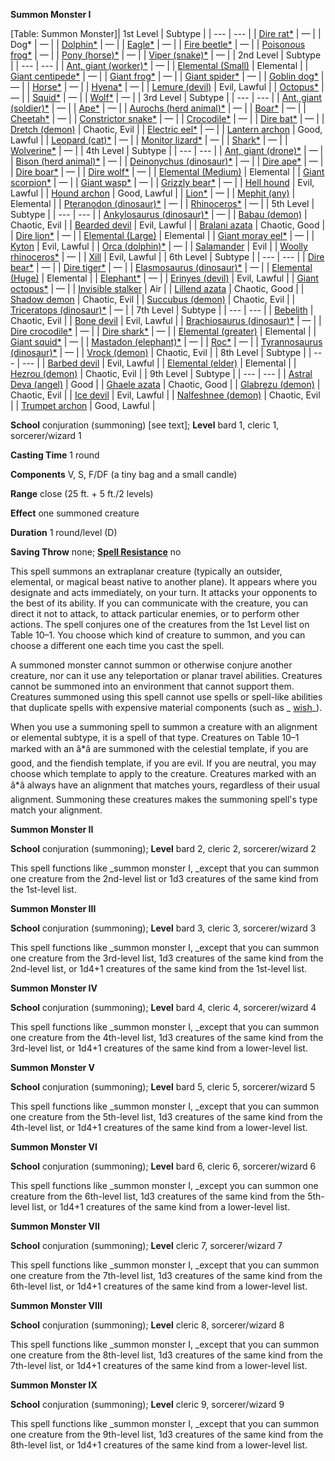 **Summon Monster I**

[Table: Summon Monster]| 1st Level | Subtype |
| --- | --- |
| [Dire rat\*](../monsters/rat.html#_rat-dire) | — |
| Dog\* | — |
| [Dolphin\*](../monsters/dolphin.html#_dolphin) | — |
| [Eagle\*](../monsters/eagle.html#_eagle) | — |
| [Fire beetle\*](../monsters/beetle.html#_beetle-fire) | — |
| [Poisonous frog\*](../monsters/frog.html#_frog-poison) | — |
| [Pony (horse)\*](../monsters/horse.html#_horse-pony) | — |
| [Viper (snake)\*](../monsters/familiar.html#_viper) | — |
| 2nd Level | Subtype |
| --- | --- |
| [Ant, giant (worker)\*](../monsters/ant.html#_ant-giant) | — |
| [Elemental (Small)](../monsters/elemental.html) | Elemental |
| [Giant centipede\*](../monsters/centipede.html#_centipede-giant) | — |
| [Giant frog\*](../monsters/frog.html#_frog-giant) | — |
| [Giant spider\*](../monsters/spider.html#_spider-giant) | — |
| [Goblin dog\*](../monsters/goblinDog.html#_goblin-dog) | — |
| [Horse\*](../monsters/horse.html#_) | — |
| [Hyena\*](../monsters/hyena.html#_hyena) | — |
| [Lemure (devil)](../monsters/devil.html#_devil-lemure) | Evil, Lawful |
| [Octopus\*](../monsters/octopus.html#_octopus) | — |
| [Squid\*](../monsters/squid.html#_squid) | — |
| [Wolf\*](../monsters/wolf.html#_wolf) | — |
| 3rd Level | Subtype |
| --- | --- |
| [Ant, giant (soldier)\*](../monsters/ant.html#_ant-giant) | — |
| [Ape\*](../monsters/ape.html#_ape) | — |
| [Aurochs (herd animal)\*](../monsters/herdAnimal.html#_herd-animal-aurochs) | — |
| [Boar\*](../monsters/boar.html#_boar) | — |
| [Cheetah\*](../monsters/cat.html#_cat-cheetah) | — |
| [Constrictor snake\*](../monsters/snake.html#_snake-constrictor) | — |
| [Crocodile\*](../monsters/crocodile.html#_crocodile) | — |
| [Dire bat\*](../monsters/bat.html#_bat-dire) | — |
| [Dretch (demon)](../monsters/demon.html#_demon-dretch) | Chaotic, Evil |
| [Electric eel\*](../monsters/eel.html#_ell-electric) | — |
| [Lantern archon](../monsters/archon.html#_archon-lantern) | Good, Lawful |
| [Leopard (cat)\*](../monsters/cat.html#_cat-leopard) | — |
| [Monitor lizard\*](../monsters/lizard.html#_lizard-giant) | — |
| [Shark\*](../monsters/shark.html#_shark) | — |
| [Wolverine\*](../monsters/wolverine.html#_wolverine) | — |
| 4th Level | Subtype |
| --- | --- |
| [Ant, giant (drone)\*](../monsters/ant.html#_ant-giant) | — |
| [Bison (herd animal)\*](../monsters/herdAnimal.html#_herd-animal-bison) | — |
| [Deinonychus (dinosaur)\*](../monsters/dinosaur.html#_dinosaur-deinonychus) | — |
| [Dire ape\*](../monsters/ape.html#_ape-dire) | — |
| [Dire boar\*](../monsters/boar.html#_boar-dire) | — |
| [Dire wolf\*](../monsters/wolf.html#_wolf-dire) | — |
| [Elemental (Medium)](../monsters/elemental.html#_) | Elemental |
| [Giant scorpion\*](../monsters/scorpion.html#_scorpion-giant) | — |
| [Giant wasp\*](../monsters/wasp.html#_wasp-giant) | — |
| [Grizzly bear\*](../monsters/bear.html#_bear-grizzly) | — |
| [Hell hound](../monsters/hellHound.html#_hell-hound) | Evil, Lawful |
| [Hound archon](../monsters/archon.html#_archon-hound) | Good, Lawful |
| [Lion\*](../monsters/lion.html#_lion) | — |
| [Mephit (any)](../monsters/mephit.html#_) | Elemental |
| [Pteranodon (dinosaur)\*](../monsters/dinosaur.html#_dinosaur-pteranodon) | — |
| [Rhinoceros\*](../monsters/rhinoceros.html#_rhinoceros) | — |
| 5th Level | Subtype |
| --- | --- |
| [Ankylosaurus (dinosaur)\*](../monsters/dinosaur.html#_dinosaur-ankylosaurus) | — |
| [Babau (demon)](../monsters/demon.html#_demon-babau) | Chaotic, Evil |
| [Bearded devil](../monsters/devil.html#_devil-bearded) | Evil, Lawful |
| [Bralani azata](../monsters/azata.html#_azata-bralani) | Chaotic, Good |
| [Dire lion\*](../monsters/lion.html#_lion-dire) | — |
| [Elemental (Large)](../monsters/elemental.html#_) | Elemental |
| [Giant moray eel\*](../monsters/eel.html#_eel-giant-moray) | — |
| [Kyton](../monsters/kyton.html#_kyton) | Evil, Lawful |
| [Orca (dolphin)\*](../monsters/dolphin.html#_dolphin-orca) | — |
| [Salamander](../monsters/salamander.html#_salamander) | Evil |
| [Woolly rhinoceros\*](../monsters/rhinoceros.html#_rhinoceros-wooly.html) | — |
| [Xill](../monsters/xill.html#_xill) | Evil, Lawful |
| 6th Level | Subtype |
| --- | --- |
| [Dire bear\*](../monsters/bear.html#_bear-dire) | — |
| [Dire tiger\*](../monsters/tiger.html#_tiger-dire) | — |
| [Elasmosaurus (dinosaur)\*](../monsters/dinosaur.html#_dinosaur-elasmosaurus) | — |
| [Elemental (Huge)](../monsters/elemental.html#_) | Elemental |
| [Elephant\*](../monsters/elephant.html#_elephant) | — |
| [Erinyes (devil)](../monsters/devil.html#_devil-erinyes) | Evil, Lawful |
| [Giant octopus\*](../monsters/octopus.html#_octopus-giant) | — |
| [Invisible stalker](../monsters/invisibleStalker.html#_invisible-stalker) | Air |
| [Lillend azata](../monsters/azata.html#_azata-lillend) | Chaotic, Good |
| [Shadow demon](../monsters/demon.html#_demon-shadow) | Chaotic, Evil |
| [Succubus (demon)](../monsters/demon.html#_demon-succubus) | Chaotic, Evil |
| [Triceratops (dinosaur)\*](../monsters/dinosaur.html#_triceratops) | — |
| 7th Level | Subtype |
| --- | --- |
| [Bebelith](../monsters/bebilith.html#_bebilith) | Chaotic, Evil |
| [Bone devil](../monsters/devil.html#_devil-bone) | Evil, Lawful |
| [Brachiosaurus (dinosaur)\*](../monsters/dinosaur.html#_dinosaur-brachiosaurus) | — |
| [Dire crocodile\*](../monsters/crocodile.html#_crocodile-dire) | — |
| [Dire shark\*](../monsters/shark.html#_shark-dire) | — |
| [Elemental (greater)](../monsters/elemental.html#_) | Elemental |
| [Giant squid\*](../monsters/squid.html#_squid-giant) | — |
| [Mastadon (elephant)\*](../monsters/elephant.html#_elephant-mastodon) | — |
| [Roc\*](../monsters/roc.html#_roc) | — |
| [Tyrannosaurus (dinosaur)\*](../monsters/dinosaur.html#_dinosaur-tyrannosaurus) | — |
| [Vrock (demon)](../monsters/demon.html#_demon-vrock) | Chaotic, Evil |
| 8th Level | Subtype |
| --- | --- |
| [Barbed devil](../monsters/devil.html#_devil-barbed) | Evil, Lawful |
| [Elemental (elder)](../monsters/elemental.html#_) | Elemental |
| [Hezrou (demon)](../monsters/demon.html#_demon-hezrou) | Chaotic, Evil |
| 9th Level | Subtype |
| --- | --- |
| [Astral Deva (angel)](../monsters/angel.html#_angel-astral-deva) | Good |
| [Ghaele azata](../monsters/azata.html#_azata-ghaele) | Chaotic, Good |
| [Glabrezu (demon)](../monsters/demon.html#_demon-glabrezu) | Chaotic, Evil |
| [Ice devil](../monsters/devil.html#_devil-ice) | Evil, Lawful |
| [Nalfeshnee (demon)](../monsters/demon.html#_demon-nalfeshnee) | Chaotic, Evil |
| [Trumpet archon](../monsters/archon.html#_archon-trumpet) | Good, Lawful |

**School** conjuration (summoning) [see text]; **Level** bard 1, cleric 1, sorcerer/wizard 1

**Casting Time** 1 round

**Components** V, S, F/DF (a tiny bag and a small candle)

**Range** close (25 ft. + 5 ft./2 levels)

**Effect** one summoned creature

**Duration** 1 round/level (D)

**Saving Throw** none; **[Spell Resistance](../glossary.html#_spell-resistance)** no

This spell summons an extraplanar creature (typically an outsider, elemental, or magical beast native to another plane). It appears where you designate and acts immediately, on your turn. It attacks your opponents to the best of its ability. If you can communicate with the creature, you can direct it not to attack, to attack particular enemies, or to perform other actions. The spell conjures one of the creatures from the 1st Level list on Table 10–1. You choose which kind of creature to summon, and you can choose a different one each time you cast the spell.

A summoned monster cannot summon or otherwise conjure another creature, nor can it use any teleportation or planar travel abilities. Creatures cannot be summoned into an environment that cannot support them. Creatures summoned using this spell cannot use spells or spell-like abilities that duplicate spells with expensive material components (such as _ [wish](wish.html#_wish)_).

When you use a summoning spell to summon a creature with an alignment or elemental subtype, it is a spell of that type. Creatures on Table 10–1 marked with an â\*â are summoned with the celestial template, if you are good, and the fiendish template, if you are evil. If you are neutral, you may choose which template to apply to the creature. Creatures marked with an â\*â always have an alignment that matches yours, regardless of their usual alignment. Summoning these creatures makes the summoning spell's type match your alignment.

**Summon Monster II**

**School** conjuration (summoning); **Level** bard 2, cleric 2, sorcerer/wizard 2

This spell functions like _summon monster I, _except that you can summon one creature from the 2nd-level list or 1d3 creatures of the same kind from the 1st-level list.

**Summon Monster III**

**School** conjuration (summoning); **Level** bard 3, cleric 3, sorcerer/wizard 3

This spell functions like _summon monster I, _except that you can summon one creature from the 3rd-level list, 1d3 creatures of the same kind from the 2nd-level list, or 1d4+1 creatures of the same kind from the 1st-level list.

**Summon Monster IV**

**School** conjuration (summoning); **Level** bard 4, cleric 4, sorcerer/wizard 4

This spell functions like _summon monster I, _except that you can summon one creature from the 4th-level list, 1d3 creatures of the same kind from the 3rd-level list, or 1d4+1 creatures of the same kind from a lower-level list.

**Summon Monster V**

**School** conjuration (summoning); **Level** bard 5, cleric 5, sorcerer/wizard 5

This spell functions like _summon monster I, _except that you can summon one creature from the 5th-level list, 1d3 creatures of the same kind from the 4th-level list, or 1d4+1 creatures of the same kind from a lower-level list.

**Summon Monster VI**

**School** conjuration (summoning); **Level** bard 6, cleric 6, sorcerer/wizard 6

This spell functions like _summon monster I, _except you can summon one creature from the 6th-level list, 1d3 creatures of the same kind from the 5th-level list, or 1d4+1 creatures of the same kind from a lower-level list.

**Summon Monster VII**

**School** conjuration (summoning); **Level** cleric 7, sorcerer/wizard 7

This spell functions like _summon monster I, _except that you can summon one creature from the 7th-level list, 1d3 creatures of the same kind from the 6th-level list, or 1d4+1 creatures of the same kind from a lower-level list.

**Summon Monster VIII**

**School** conjuration (summoning); **Level** cleric 8, sorcerer/wizard 8

This spell functions like _summon monster I, _except that you can summon one creature from the 8th-level list, 1d3 creatures of the same kind from the 7th-level list, or 1d4+1 creatures of the same kind from a lower-level list.

**Summon Monster IX**

**School** conjuration (summoning); **Level** cleric 9, sorcerer/wizard 9

This spell functions like _summon monster I, _except that you can summon one creature from the 9th-level list, 1d3 creatures of the same kind from the 8th-level list, or 1d4+1 creatures of the same kind from a lower-level list.

